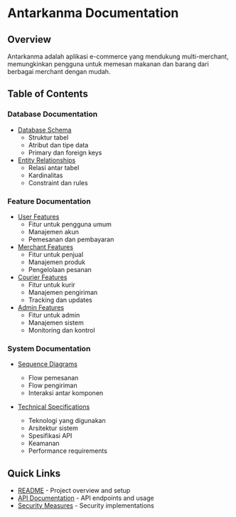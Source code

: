 # Antarkanma Documentation

## Overview

Antarkanma adalah aplikasi e-commerce yang mendukung multi-merchant, memungkinkan pengguna untuk memesan makanan dan barang dari berbagai merchant dengan mudah.

## Table of Contents

### Database Documentation

- [Database Schema](database/database_schema.md)
  - Struktur tabel
  - Atribut dan tipe data
  - Primary dan foreign keys
- [Entity Relationships](database/entity_relationships.md)
  - Relasi antar tabel
  - Kardinalitas
  - Constraint dan rules

### Feature Documentation

- [User Features](features/user_features.md)
  - Fitur untuk pengguna umum
  - Manajemen akun
  - Pemesanan dan pembayaran
- [Merchant Features](features/merchant_features.md)
  - Fitur untuk penjual
  - Manajemen produk
  - Pengelolaan pesanan
- [Courier Features](features/courier_features.md)
  - Fitur untuk kurir
  - Manajemen pengiriman
  - Tracking dan updates
- [Admin Features](features/admin_features.md)
  - Fitur untuk admin
  - Manajemen sistem
  - Monitoring dan kontrol

### System Documentation

- [Sequence Diagrams](diagrams/sequence_diagrams.md)

  - Flow pemesanan
  - Flow pengiriman
  - Interaksi antar komponen

- [Technical Specifications](technical/technical_specs.md)
  - Teknologi yang digunakan
  - Arsitektur sistem
  - Spesifikasi API
  - Keamanan
  - Performance requirements

## Quick Links

- [README](../README.md) - Project overview and setup
- [API Documentation](technical/technical_specs.md#api-specifications) - API endpoints and usage
- [Security Measures](technical/technical_specs.md#security-measures) - Security implementations
